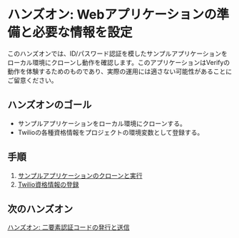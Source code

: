# ハンズオン: Webアプリケーションの準備と必要な情報を設定

このハンズオンでは、ID/パスワード認証を模したサンプルアプリケーションをローカル環境にクローンし動作を確認します。このアプリケーションはVerifyの動作を体験するためのものであり、実際の運用には適さない可能性があることにご留意ください。

## ハンズオンのゴール
- サンプルアプリケーションをローカル環境にクローンする。
- Twilioの各種資格情報をプロジェクトの環境変数として登録する。

## 手順
1. [サンプルアプリケーションのクローンと実行](01-Clone-Sample-Application.md)
2. [Twilio資格情報の登録](02-Add-Environment-Variables.md)

## 次のハンズオン

[ハンズオン: 二要素認証コードの発行と送信](../03-Send-2FA-Code/00-Overview.md)